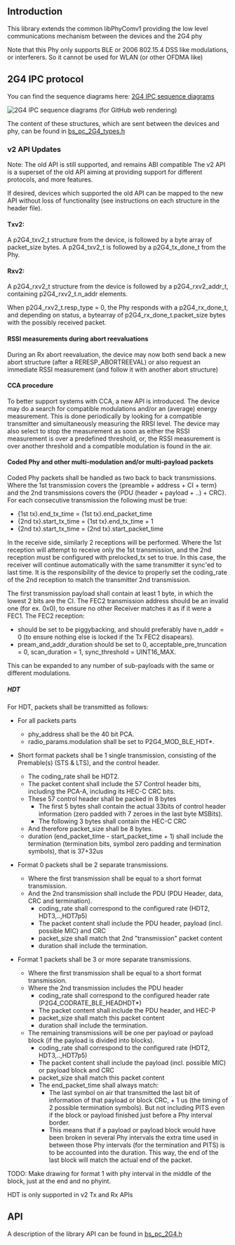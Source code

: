 ## Introduction

This library extends the common libPhyComv1 providing the low level
communications mechanism between the devices and the 2G4 phy

Note that this Phy only supports BLE or 2006 802.15.4 DSS like modulations,
or interferers.
So it cannot be used for WLAN (or other OFDMA like)

## 2G4 IPC protocol

You can find the sequence diagrams here:
[2G4 IPC sequence diagrams](2G4_libPhyComv1_protocol.svg)

![2G4 IPC sequence diagrams (for GitHub web rendering)](https://raw.githubusercontent.com/BabbleSim/ext_2G4_libPhyComv1/master/docs/2G4_libPhyComv1_protocol.svg?sanitize=true)
<!--The ?sanitize=true is an ugly thing for GitHub to enable the svg to be
rendered into the markdown preview-->

The content of these structures, which are sent between the devices and phy,
can be found in [bs_pc_2G4_types.h](../src/bs_pc_2G4_types.h)

### v2 API Updates

Note: The old API is still supported, and remains ABI compatible
The v2 API is a superset of the old API aiming at providing support for
different protocols, and more features.

If desired, devices which supported the old API can be mapped to the new API
without loss of functionality (see instructions on each structure in the header
file).

#### Txv2:
A p2G4_txv2_t structure from the device, is followed by a byte array of
packet_size bytes.
A p2G4_txv2_t is followed by a p2G4_tx_done_t from the Phy.

#### Rxv2:
A p2G4_rxv2_t structure from the device is followed by a p2G4_rxv2_addr_t,
containing p2G4_rxv2_t.n_addr elements.

When p2G4_rxv2_t.resp_type = 0, the Phy responds with a p2G4_rx_done_t,
and depending on status, a bytearray of p2G4_rx_done_t.packet_size bytes
with the possibly received packet.

#### RSSI measurements during abort reevaluations
During an Rx abort reevaluation, the device may now both send back a new abort
structure (after a RERESP_ABORTREEVAL) or also request an immediate RSSI
measurement (and follow it with another abort structure)

#### CCA procedure
To better support systems with CCA, a new API is introduced.
The device may do a search for compatible modulations and/or an (average) energy
measurement.
This is done periodically by looking for a compatible transmitter
and simultaneously measuring the RRSI level.
The device may also select to stop the measurement as soon as either the RSSI
measurement is over a predefined threshold, or, the RSSI measurement is over
another threshold and a compatible modulation is found in the air.

#### Coded Phy and other multi-modulation and/or multi-payload packets
Coded Phy packets shall be handled as two back to back transmissions.
Where the 1st transmission covers the {preamble + address + CI + term}
and the 2nd transmissions covers the {PDU (header + payload + ..) + CRC}.
For each consecutive transmission the following must be true:

* {1st tx}.end_tx_time = {1st tx}.end_packet_time
* {2nd tx}.start_tx_time = {1st tx}.end_tx_time + 1
* {2nd tx}.start_tx_time = {2nd tx}.start_packet_time

In the receive side, similarly 2 receptions will be performed.
Where the 1st reception will attempt to receive only the 1st transmission,
and the 2nd reception must be configured with prelocked_tx set to true.
In this case, the receiver will continue automatically with the same
transmitter it sync'ed to last time.
It is the responsibility of the device to properly set the coding_rate of the
2nd reception to match the transmitter 2nd transmission.

The first transmission payload shall contain at least 1 byte, in which the
lowest 2 bits are the CI.
The FEC2 transmission address should be an invalid one (for ex. 0x0), to ensure
no other Receiver matches it as if it were a FEC1.
The FEC2 reception:
 * should be set to be piggybacking, and should preferably have n_addr = 0
   (to ensure nothing else is locked if the Tx FEC2 disapears).
 * pream_and_addr_duration should be set to 0, acceptable_pre_truncation = 0, scan_duration = 1,
   sync_threshold = UINT16_MAX.

This can be expanded to any number of sub-payloads with the same or different
modulations.

##### HDT

For HDT, packets shall be transmitted as follows:

* For all packets parts
    * phy_address shall be the 40 bit PCA.
    * radio_params.modulation shall be set to P2G4_MOD_BLE_HDT*.

* Short format packets shall be 1 single transmission, consisting of the Premable(s) (STS & LTS),
  and the control header.
    * The coding_rate shall be HDT2.
    * The packet content shall include the 57 Control header bits, including the PCA-A, including its HEC-C CRC bits.
    * These 57 control header shall be packed in 8 bytes
        * The first 5 bytes shall contain the actual 33bits of control header information (zero padded with 7 zeroes in the last byte MSBits).
        * The following 3 bytes shall contain the HEC-C CRC
    * And therefore packet_size shall be 8 bytes.
    * duration (end_packet_time - start_packet_time + 1) shall include the termination (termination
      bits, symbol zero padding and termination symbols), that is 37+32us

* Format 0 packets shall be 2 separate transmissions.
    * Where the first transmission shall be equal to a short format transmission.
    * And the 2nd transmission shall include the PDU (PDU Header, data, CRC and termination).
        * coding_rate shall correspond to the configured rate (HDT2, HDT3,..,HDT7p5)
        * The packet content shall include the PDU header, payload (incl. possible MIC) and CRC
        * packet_size shall match that 2nd "transmission" packet content
        * duration shall include the termination.

* Format 1 packets shall be 3 or more separate transmissions.
    * Where the first transmission shall be equal to a short format transmission.
    * Where the 2nd transmission includes the PDU header
        * coding_rate shall correspond to the configured header rate (P2G4_CODRATE_BLE_HEADHDT*)
        * The packet content shall include the PDU header, and HEC-P
        * packet_size shall match this packet content
        * duration shall include the termination.
    * The remaining transmissions will be one per payload or payload block (if the payload is
      divided into blocks).
        * coding_rate shall correspond to the configured rate (HDT2, HDT3,..,HDT7p5)
        * The packet content shall include the payload (incl. possible MIC) or payload block
          and CRC
        * packet_size shall match this packet content
        * The end_packet_time shall always match:
            * The last symbol on air that transmitted the last bit of information of that
              payload or block CRC, + 1 us (the timing of 2 possible termination symbols).
              But not including PITS even if the block or payload finished just before
              a Phy interval border.
            * This means that if a payload or payload block would have been broken in
              several Phy intervals the extra time used in between those Phy intervals
              (for the termination and PITS) is to be accounted into the duration.
          This way, the end of the last block will match the actual end of the packet.

TODO: Make drawing for format 1 with phy interval in the middle of the block, just at the end and no phyint.

HDT is only supported in v2 Tx and Rx APIs

## API

A description of the library API can be found in
[bs_pc_2G4.h](../src/bs_pc_2G4.h)
